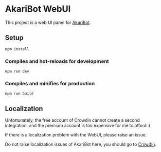 # AkariBot WebUI

This project is a web UI panel for [AkariBot](https://github.com/Teahouse-Studios/akari-bot).

## Setup

```
npm install
```

### Compiles and hot-reloads for development

```
npm run dev
```

### Compiles and minifies for production

```
npm run build
```

## Localization

Unfortunately, the free account of Crowdin cannot create a second integration, and the premium account is too expensive for me to afford :(

If there is a localization problem with the WebUI, please raise an issue.

Do not raise localization issues of AkariBot here, you should go to [Crowdin](https://crowdin.com/project/akari-bot).
